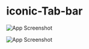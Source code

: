 # iconic-Tab-bar

![App Screenshot](https://imgur.com/c3UEtDD.png)

                  
![App Screenshot]( https://imgur.com/Lvh9c5B.png)
